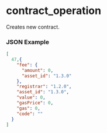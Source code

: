 # contract_operation

Creates new contract.

### JSON Example

```json
[
  47,{
    "fee": {
      "amount": 0,
      "asset_id": "1.3.0"
    },
    "registrar": "1.2.0",
    "asset_id": "1.3.0",
    "value": 0,
    "gasPrice": 0,
    "gas": 0,
    "code": ""
  }
]
```